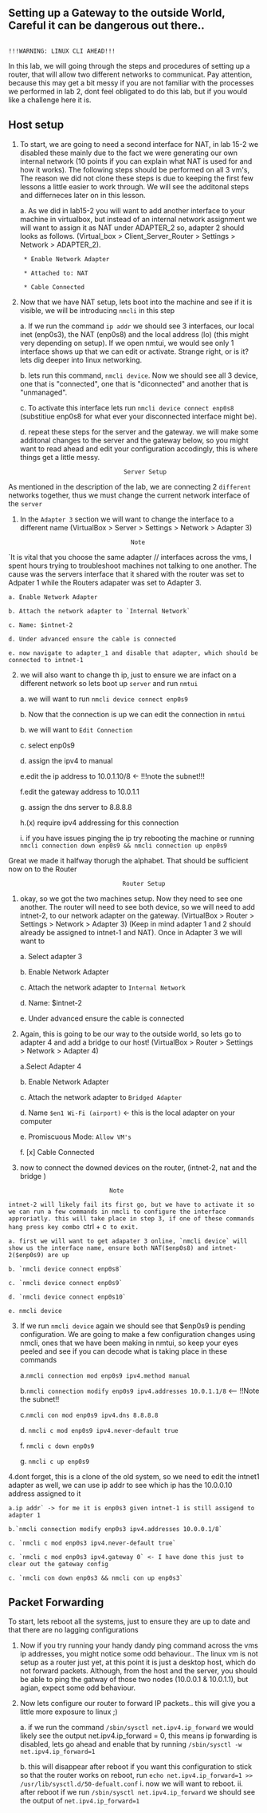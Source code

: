 ## Setting up a Gateway to the outside World, Careful it can be dangerous out there.. 

 
                                                                  !!!WARNING: LINUX CLI AHEAD!!!


In this lab, we will going through the steps and procedures of setting up a router, that will allow two different networks to communicat. Pay attention, because this may get a bit messy if you are not familiar with the processes we performed in lab 2, dont feel obligated to do this lab, but if you would like a challenge here it is. 


## Host setup

1. To start, we are going to need a second interface for NAT, in lab 15-2 we disabled these mainly due to the fact we were generating our own internal network (10 points if you can explain what NAT is used for and how it works). The following steps should be performed on all 3 vm's, The reason we did not clone these steps is due to keeping the first few lessons a little easier to work through. We will see the additonal steps and differneces later on in this lesson.
	
	a. As we did in lab15-2 you will want to add another interface to your machine in virtualbox, but instead of an internal network assignment we will want to assign it as NAT under ADAPTER_2 so, adapter 2 should looks as follows. (Virtual_box > Client_Server_Router > Settings > Network > ADAPTER_2). 
	
		* Enable Network Adapter 
		
		* Attached to: NAT
		
		* Cable Connected
	
2. Now that we have NAT setup, lets boot into the machine and see if it is visible, we will be introducing `nmcli` in this step
	
	a. If we run the command `ip addr` we should see 3 interfaces, our local inet (enp0s3), the NAT (enp0s8) and the local address (lo) (this might very depending on setup). If we open nmtui, we would see only 1 interface shows up that we can edit or activate. Strange right, or is it? lets dig deeper into linux networking. 

	b. lets run this command, `nmcli device`. Now we should see all 3 device, one that is "connected", one that is "diconnected" and another that is "unmanaged". 

	c. To activate this interface lets run `nmcli device connect enp0s8` (substitiue enp0s8 for what ever your disconnected interface might be). 
	
	d. repeat these steps for the server and the gateway. we will make some additonal changes to the server and the gateway below, so you might want to read ahead and edit your configuration accodingly, this is where things get a little messy. 

								    Server Setup

As mentioned in the description of the lab, we are connecting 2 `different` networks together, thus we must change the current network interface of the `server`

1. In the `Adapter 3` section we will want to change the interface to a different name (VirtualBox > Server > Settings > Network > Adapter 3) 

								      Note
`It is vital that you choose the same adapter // interfaces across the vms, I spent hours trying to troubleshoot machines not talking to one another. The cause was the servers interface that it shared with the router was set to Adpater 1 while the Routers adapater was set to Adapter 3.

	a. Enable Network Adapter 
	
	b. Attach the network adapter to `Internal Network`
	
	c. Name: $intnet-2
	
	d. Under advanced ensure the cable is connected

	e. now navigate to adapter_1 and disable that adapter, which should be connected to intnet-1 
            

2. we will also want to change th ip, just to ensure we are infact on a different network so lets boot up `server` and run `nmtui`

	a. we will want to run `nmcli device connect enp0s9` 
	
	b. Now that the connection is up we can edit the connection in `nmtui`
	
	b. we will want to `Edit Connection`
	
	c. select enp0s9 
	
	d. assign the ipv4 to manual 
	
	e.edit the ip address to 10.0.1.10/8 <- !!!note the subnet!!!
	
	f.edit the gateway address to 10.0.1.1
	
	g. assign the dns server to 8.8.8.8
	
	h.(x) require ipv4 addressing for this connection
	
	i. if you have issues pinging the ip try rebooting the machine or running `nmcli connection down enp0s9 && nmcli connection up enp0s9`


Great we made it halfway thorugh the alphabet. That should be sufficient now on to the Router

								    Router Setup
1. okay, so we got the two machines setup. Now they need to see one another. The router will need to see both device, so we will need to add intnet-2, to our network adapter on the gateway. (VirtualBox > Router > Settings > Network > Adapter 3) (Keep in mind adapter 1 and 2 should already be assigned to intnet-1 and NAT). Once in Adapter 3 we will want to 

	a. Select adapter 3
	
	b. Enable Network Adapter 
	
	c. Attach the network adapter to `Internal Network`
	
	d. Name: $intnet-2
	
	e. Under advanced ensure the cable is connected



2. Again, this is going to be our way to the outside world, so lets go to adapter 4 and add a bridge to our host! (VirtualBox > Router > Settings > Network > Adapter 4)

	a.Select Adapter 4

	b. Enable Network Adapter

	c. Attach the network adapter to `Bridged Adapter`
	
	d. Name `$en1 Wi-Fi (airport)` <- this is the local adapter on your computer
	
	e. Promiscuous Mode: `Allow VM's`

	f. [x] Cable Connected
	
4. now to connect the downed devices on the router, (intnet-2, nat and the bridge )

								Note
`intnet-2 will likely fail its first go, but we have to activate it so we can run a few commands in nmcli to configure the interface approriatly. this will take place in step 3, if one of these commands hang press key combo `ctrl + c` to exit.`

	a. first we will want to get adapater 3 online, `nmcli device` will show us the interface name, ensure both NAT($enp0s8) and intnet-2($enp0s9) are up
	
	b. `nmcli device connect enp0s8` 
	
	c. `nmcli device connect enp0s9`
	
	d. `nmcli device connect enp0s10`
	
	e. nmcli device 

3. If we run `nmcli device` again we should see that $enp0s9 is pending configuration. We are going to make a few configuration changes using nmcli, ones that we have been making in nmtui, so keep your eyes peeled and see if you can decode what is taking place in these commands

	
	a.`nmcli connection mod enp0s9 ipv4.method manual`
	
	b.`nmcli connection modify enp0s9 ipv4.addresses 10.0.1.1/8` <-- !!Note the subnet!!
	
	c.`nmcli con mod enp0s9 ipv4.dns 8.8.8.8`
	
	d. `nmcli c mod enp0s9 ipv4.never-default true`
	
	f. `nmcli c down enp0s9`
	
	g. `nmcli c up enp0s9`

4.dont forget, this is a clone of the old system, so we need to edit the intnet1 adapter as well, we can use ip addr to see which ip has the 10.0.0.10 address assigned to it 

	a.ip addr` -> for me it is enp0s3 given intnet-1 is still assigend to adapter 1
	
	b.`nmcli connection modify enp0s3 ipv4.addresses 10.0.0.1/8`
	
	c. `nmcli c mod enp0s3 ipv4.never-default true`
	
	c. `nmcli c mod enp0s3 ipv4.gateway 0` <- I have done this just to clear out the gateway config
	
	c. `nmcli con down enp0s3 && nmcli con up enp0s3`


	
## Packet Forwarding
To start, lets reboot all the systems, just to ensure they are up to date and that there are no  lagging configurations 

1. Now if you try running your handy dandy ping command across the vms ip addresses, you might notice some odd behaviour.. The linux vm is not setup as a router just yet, at this point it is just a desktop host, which do not forward packets. Although, from the host and the server, you should be able to ping the gatway of those two nodes (10.0.0.1 & 10.0.1.1), but agian, expect some odd behaviour. 

2. Now lets configure our router to forward IP packets.. this will give you a little more exposure to linux ;) 

	a. if we run the command `/sbin/sysctl net.ipv4.ip_forward` we would likely see the output net.ipv4.ip_forward = 0, this means ip forwarding is disabled, lets go ahead and enable that by running `/sbin/sysctl -w net.ipv4.ip_forward=1`

	b. this will disappear after reboot if you want this configuration to stick so that the router works on reboot, run `echo net.ipv4.ip_forward=1 >> /usr/lib/sysctl.d/50-defualt.conf`
		i. now we will want to reboot.
		ii. after reboot if we run `/sbin/sysctl net.ipv4.ip_forward` we should see the output of `net.ipv4.ip_forward=1`

